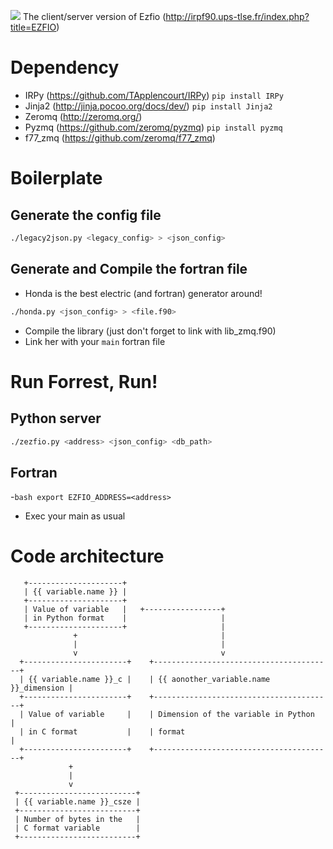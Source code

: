 ![](http://i.imgur.com/XUeaDoy.gif)
The client/server version of Ezfio (http://irpf90.ups-tlse.fr/index.php?title=EZFIO)

# Dependency
- IRPy (https://github.com/TApplencourt/IRPy)
`pip install IRPy`
- Jinja2 (http://jinja.pocoo.org/docs/dev/)
`pip install Jinja2`
- Zeromq (http://zeromq.org/)
- Pyzmq (https://github.com/zeromq/pyzmq)
`pip install pyzmq`
- f77_zmq (https://github.com/zeromq/f77_zmq)

# Boilerplate

## Generate the config file
```bash
./legacy2json.py <legacy_config> > <json_config>
```

## Generate and Compile the fortran file

- Honda is the best electric (and fortran) generator around!
```bash
./honda.py <json_config> > <file.f90>
```
- Compile the library (just don't forget to link with lib_zmq.f90)
- Link her with your `main` fortran file

# Run Forrest, Run!

## Python server
```bash
./zezfio.py <address> <json_config> <db_path>
```

## Fortran

-`bash export EZFIO_ADDRESS=<address>`
- Exec your main as usual

# Code architecture

```
   +---------------------+
   | {{ variable.name }} |
   +---------------------+
   | Value of variable   |   +-----------------+
   | in Python format    |                     |
   +---------------------+                     |
              +                                |
              |                                |
              v                                v
  +-----------------------+    +----------------------------------------+
  | {{ variable.name }}_c |    | {{ aonother_variable.name }}_dimension |
  +-----------------------+    +----------------------------------------+
  | Value of variable     |    | Dimension of the variable in Python    |
  | in C format           |    | format                                 |
  +-----------------------+    +----------------------------------------+
             +
             |
             v
 +--------------------------+
 | {{ variable.name }}_csze |
 +--------------------------+
 | Number of bytes in the   |
 | C format variable        |
 +--------------------------+
```
